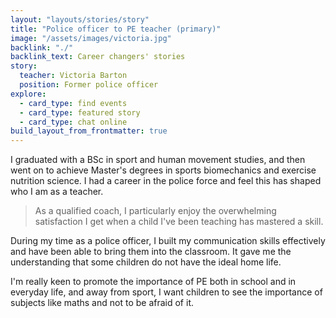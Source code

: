 ```yaml
---
layout: "layouts/stories/story"
title: "Police officer to PE teacher (primary)"
image: "/assets/images/victoria.jpg"
backlink: "./"
backlink_text: Career changers' stories
story:
  teacher: Victoria Barton
  position: Former police officer
explore:
  - card_type: find events
  - card_type: featured story
  - card_type: chat online
build_layout_from_frontmatter: true
---
```


I graduated with a BSc in sport and human movement studies, and then went on to achieve Master's degrees in sports biomechanics and exercise nutrition science. I had a career in the police force and feel this has shaped who I am as a teacher.

> As a qualified coach, I particularly enjoy the overwhelming satisfaction I get when a child I've been teaching has mastered a skill.

During my time as a police officer, I built my communication skills effectively and have been able to bring them into the classroom. It gave me the understanding that some children do not have the ideal home life.

I'm really keen to promote the importance of PE both in school and in everyday life, and away from sport, I want children to see the importance of subjects like maths and not to be afraid of it.
